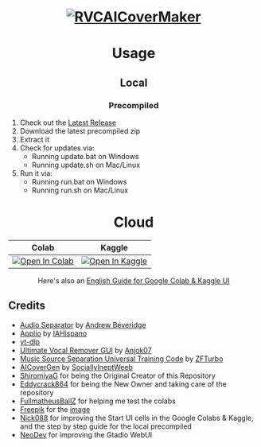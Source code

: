 <div align="center">
  
# <a href="https://github.com/Eddycrack864/RVC-AI-Cover-Maker-UI" target="_blank"><img src="https://github.com/Eddycrack864/RVC-AI-Cover-Maker-UI/blob/main/assets/RVCCoverWebUI.png" alt="RVCAICoverMaker"></a>

# Usage

## Local

### Precompiled
</div>

<ol>
    <li>Check out the <a href="https://github.com/Eddycrack864/RVC-AI-Cover-Maker-UI/releases/latest">Latest Release</a></li>
    <li>Download the latest precompiled zip</li>
    <li>Extract it</li>
    <li>Check for updates via:
        <ul class="no-bullets">
            <li>Running update.bat on Windows</li>
            <li>Running update.sh on Mac/Linux</li>
        </ul>
    </li>
    <li>Run it via:
        <ul class="no-bullets">
            <li>Running run.bat on Windows</li>
            <li>Running run.sh on Mac/Linux</li>
        </ul>
    </li>
</ol>

</div>

<div align="center">

# Cloud

| **Colab** | **Kaggle** |
|:---:|:---:|
| <a target="_blank" href="https://colab.research.google.com/github/Eddycrack864/RVC-AI-Cover-Maker-UI/blob/main/assets/RVCAICoverMakerUI.ipynb"> <img src="https://colab.research.google.com/assets/colab-badge.svg" alt="Open In Colab"/> </a> |  <a target="_blank" href="https://www.kaggle.com/code/eddycrack864/rvc-ai-cover-maker-ui"> <img src="https://kaggle.com/static/images/open-in-kaggle.svg" alt="Open In Kaggle"/> </a> |

Here's also an [English Guide for Google Colab & Kaggle UI](https://docs.aihub.gg/rvc/cloud/aicovermaker/)

</div>

## Credits
- [Audio Separator](https://github.com/karaokenerds/python-audio-separator) by [Andrew Beveridge](https://github.com/beveradb)
- [Applio](https://github.com/IAHispano/Applio) by [IAHispano](https://github.com/IAHispano)
- [yt-dlp](https://github.com/yt-dlp/yt-dlp)
- [Ultimate Vocal Remover GUI](https://github.com/Anjok07/ultimatevocalremovergui) by [Anjok07](https://github.com/Anjok07)
- [Music Source Separation Universal Training Code](https://github.com/ZFTurbo/Music-Source-Separation-Training) by [ZFTurbo](https://github.com/ZFTurbo)
- [AICoverGen](https://github.com/SociallyIneptWeeb/AICoverGen) by [SociallyIneptWeeb](https://github.com/SociallyIneptWeeb)
- [ShiromiyaG](https://github.com/ShiromiyaG) for being the Original Creator of this Repository
- [Eddycrack864](https://github.com/Eddycrack864/Eddycrack864) for being the New Owner and taking care of the repository
- [FullmatheusBallZ](https://www.youtube.com/@FullmatheusBallZ) for helping me test the colabs
- [Freepik](https://www.freepik.com) for the [image](https://www.freepik.com/free-psd/futuristic-cyber-monday-web-template_19966151.htm#fromView=search&page=1&position=3&uuid=d4a28e77-dc6f-4ec3-9c37-3525afc311e0)
- [Nick088](https://linktr.ee/Nick088) for improving the Start UI cells in the Google Colabs & Kaggle, and the step by step guide for the local precompiled
- [NeoDev](https://github.com/TheNeodev) for improving the Gtadio WebUI 

